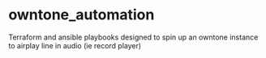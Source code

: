# owntone_automation
Terraform and ansible playbooks designed to spin up an owntone instance to airplay line in audio (ie record player)
